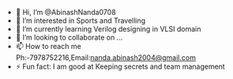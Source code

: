 - 👋 Hi, I’m @AbinashNanda0708
- 👀 I’m interested in Sports and Travelling
- 🌱 I’m currently learning Verilog designing in VLSI domain
- 💞️ I’m looking to collaborate on ...
- 📫 How to reach me Ph:-7978752216,Email:nanda.abinash2004@gmail.com
- ⚡ Fun fact: I am good at Keeping secrets and team management

<!---
AbinashNanda0708/AbinashNanda0708 is a ✨ special ✨ repository because its `README.md` (this file) appears on your GitHub profile.
You can click the Preview link to take a look at your changes.
--->
